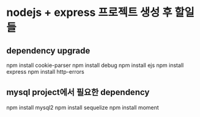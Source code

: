 # nodejs + express 프로젝트 생성 후 할일 들

## dependency upgrade
npm install cookie-parser
npm install debug
npm install ejs
npm install express
npm install http-errors

## mysql project에서 필요한 dependency
npm install mysql2
npm install sequelize
npm install moment
